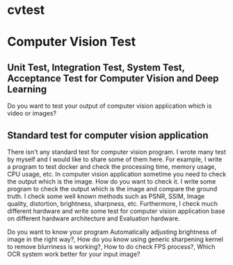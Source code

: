 # cvtest
# Computer Vision Test
## Unit Test, Integration Test, System Test, Acceptance Test for Computer Vision and Deep Learning 

Do you want to test your output of computer vision application which is video or images? 


## Standard test for computer vision application 
There isn't any standard test for computer vision program. I wrote many test by myself and I would like to share some of them here. For example, I write a program to test docker and check the processing time, memory usage, CPU usage, etc. 
In computer vision application sometime you need to check the output which is the image. How do you want to check it. I write some program to check the output which is the image and compare the ground truth. I check some well known methods such as PSNR, SSIM, Image quality, distortion, brightness, sharpness, etc.
Furthermore, I check much different hardware and write some test for computer vision application base on different hardware architecture  and Evaluation hardware.

Do you want to know your program Automatically adjusting brightness of image in the right way?, How do you know using generic sharpening kernel to remove blurriness is working?, How to do check FPS process?, Which OCR system work better for your input image?
